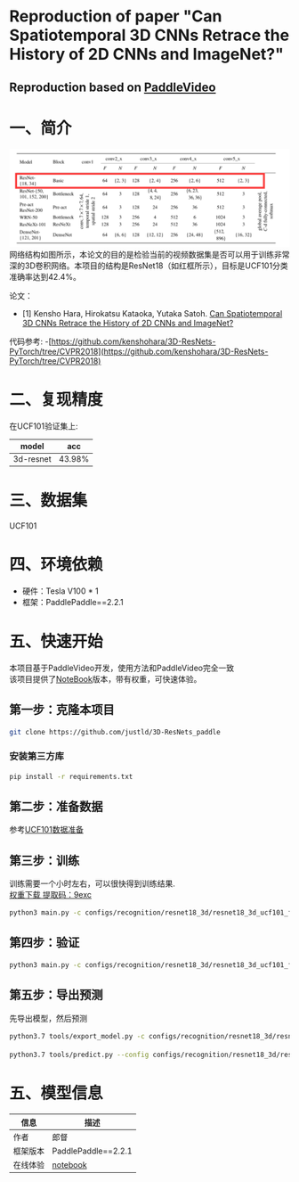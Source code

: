 # Reproduction of paper "Can Spatiotemporal 3D CNNs Retrace the History of 2D CNNs and ImageNet?"

##  Reproduction based on [PaddleVideo](https://github.com/PaddlePaddle/PaddleVideo)

# 一、简介
![image](images/network.png)  
网络结构如图所示，本论文的目的是检验当前的视频数据集是否可以用于训练非常深的3D卷积网络。本项目的结构是ResNet18（如红框所示），目标是UCF101分类准确率达到42.4%。

论文：
- [1] Kensho Hara, Hirokatsu Kataoka, Yutaka Satoh. [Can Spatiotemporal 3D CNNs Retrace the History of 2D CNNs and ImageNet?](https://paperswithcode.com/paper/can-spatiotemporal-3d-cnns-retrace-the)

代码参考:
-[https://github.com/kenshohara/3D-ResNets-PyTorch/tree/CVPR2018](https://github.com/kenshohara/3D-ResNets-PyTorch/tree/CVPR2018)

# 二、复现精度
在UCF101验证集上:

|model|acc|
|:---:|:---:|
|3d-resnet|43.98%|

# 三、数据集
UCF101

# 四、环境依赖
- 硬件：Tesla V100 * 1
- 框架：PaddlePaddle==2.2.1

# 五、快速开始
本项目基于PaddleVideo开发，使用方法和PaddleVideo完全一致  
该项目提供了[NoteBook](https://aistudio.baidu.com/aistudio/projectdetail/3034369?contributionType=1)版本，带有权重，可快速体验。  
## 第一步：克隆本项目
```bash
git clone https://github.com/justld/3D-ResNets_paddle
```
### 安装第三方库
```bash
pip install -r requirements.txt
```

## 第二步：准备数据
参考[UCF101数据准备](ucf101.md)

## 第三步：训练
训练需要一个小时左右，可以很快得到训练结果.  
[权重下载 提取码：9exc](https://pan.baidu.com/s/1USBWBLpFHKRUVI4NVQxAGA)
```bash
python3 main.py -c configs/recognition/resnet18_3d/resnet18_3d_ucf101_frames.yaml --validate --seed=10001 
```

## 第四步：验证
```bash
python3 main.py -c configs/recognition/resnet18_3d/resnet18_3d_ucf101_frames.yaml --test -w {path to pdparams}
```

## 第五步：导出预测
先导出模型，然后预测
```bash
python3.7 tools/export_model.py -c configs/recognition/resnet18_3d/resnet18_3d_ucf101_frames.yaml -p {path to pdparams} -o inference/Res18_3D

python3.7 tools/predict.py --config configs/recognition/resnet18_3d/resnet18_3d_ucf101_frames.yaml --input_file {path to avi} --model_file inference/Res18_3D/Res18.pdmodel --params_file inference/Res18_3D/Res18.pdiparams --use_gpu=True --use_tensorrt=False
```

# 五、模型信息

|信息|描述|
|---|---|
|作者|郎督|
|框架版本|PaddlePaddle==2.2.1|
|在线体验|[notebook](https://aistudio.baidu.com/aistudio/projectdetail/3034369?contributionType=1)|





